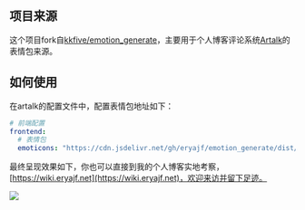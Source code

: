 ## 项目来源

这个项目fork自[kkfive/emotion_generate](https://github.com/kkfive/emotion_generate)，主要用于个人博客评论系统[Artalk](https://github.com/ArtalkJS/Artalk)的表情包来源。


## 如何使用

在artalk的配置文件中，配置表情包地址如下：

```yaml
# 前端配置
frontend:
  # 表情包
  emoticons: "https://cdn.jsdelivr.net/gh/eryajf/emotion_generate/dist/artalk.json"
```


最终呈现效果如下，你也可以直接到我的个人博客实地考察，[https://wiki.eryajf.net](https://wiki.eryajf.net)，欢迎来访并留下足迹。

![](https://t.eryajf.net/imgs/2024/05/1716288672198.webp)